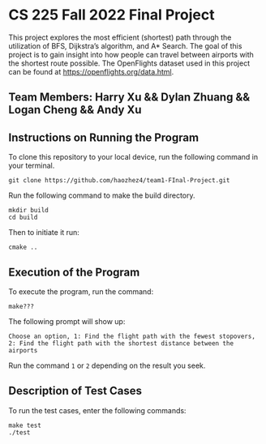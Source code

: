 # CS 225 Fall 2022 Final Project
This project explores the most efficient (shortest) path through the utilization of BFS, Dijkstra’s algorithm, and A* Search. The goal of this project is to gain insight into how people can travel between airports with the shortest route possible. The OpenFlights dataset used in this project can be found at https://openflights.org/data.html.

## Team Members: Harry Xu && Dylan Zhuang && Logan Cheng && Andy Xu

## Instructions on Running the Program

To clone this repository to your local device, run the following command in your terminal.
```
git clone https://github.com/haozhez4/team1-FInal-Project.git
```

Run the following command to make the build directory.
```
mkdir build
cd build
```

Then to initiate it run:
```
cmake ..
```
## Execution of the Program

To execute the program, run the command:
```
make???
```

The following prompt will show up:
```
Choose an option, 1: Find the flight path with the fewest stopovers, 2: Find the flight path with the shortest distance between the airports
```
Run the command ``` 1 ``` or ``` 2 ``` depending on the result you seek.

## Description of Test Cases

To run the test cases, enter the following commands:
```
make test
./test
```
